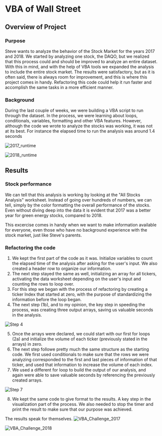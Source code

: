 # VBA of Wall Street

## Overview of Project
### Purpose
Steve wants to analyze the behavior of the Stock Market for the years 2017 and 2018. We started by analyzing one stock, the DAQO, but we realized that this process could and should be improved to analyze an entire dataset. 
With this in mind, and with the help of VBA tools we expanded the analysis to include the entire stock market. 
The results were satisfactory, but as it is often said, there is always room for improvement, and this is where this project comes in handy. Refactoring this code could help it run faster and accomplish the same tasks in a more efficient manner. 

### Background
During the last couple of weeks, we were building a VBA script to run through the dataset. In the process, we were learning about loops, conditionals, variables, formatting and other VBA features. However, although the code we wrote to analyze the stocks was working, it was not at its best. For instance the elapsed time to run the analysis was around 1.4 seconds

![2017_runtime](https://user-images.githubusercontent.com/22451540/149431742-09074fe5-363f-40dc-8997-ab25e859dc49.png)

![2018_runtime](https://user-images.githubusercontent.com/22451540/149431751-d8dc73f7-0879-4855-a666-fa0e1a07e377.png)

## Results
### Stock performance
We can tell that this analysis is working by looking at the "All Stocks Analysis" worksheet. Instead of going over hundreds of numbers, we can tell, simply by the color formatting the overall performance of the stocks. Even without diving deep into the data it is evident that 2017 was a better year for green energy stocks, compared to 2018.

This excercise comes in handy when we want to make information available for everyone, even those who have no background experience with the stock market, just like Steve's parents. 
### Refactoring the code
1. We kept the first part of the code as it was. Initialize variables to count the elapsed time of the analysis after asking for the user's input. We also created a header row to organize our information.
2. The next step stayed the same as well, initializing an array for all tickers, activating the data worksheet depending on the user's input and counting the rows to loop over.
3. For this step we began with the process of refactoring by creating a ticker Index that started at zero, with the purpose of standardizing the information before the loop began. 
4. The next step (1b), and to my opinion, the key step in speeding the process, was creating three output arrays, saving us valuable seconds in the analysis.

![Step 4](https://user-images.githubusercontent.com/22451540/149433732-1656c568-a80f-4928-be58-a59a4d8e9c6f.PNG)

5. Once the arrays were declared, we could start with our first for loops (2a) and initialize the volume of each ticker (previously stated in the arrays) in zero.
6. The next step followe pretty much the same structure as the starting code. We first used conditionals to make sure that the rows we were analyzing corresponded to the first and last pieces of information of that ticker, and used that information to increase the volume of each index.
7. We used a different for loop to build the output of our analysis, and again were able to save valuable seconds by referencing the previously created arrays.

![Step 7](https://user-images.githubusercontent.com/22451540/149434384-18c62c8d-1ad2-42d4-8ba5-b1189cb29ad9.PNG)

8. We kept the same code to give format to the results. A key step in the visualization part of the process. We also needed to stop the timer and print the result to make sure that our purpose was achieved.

The results speak for themselves.
![VBA_Challenge_2017](https://user-images.githubusercontent.com/22451540/149434682-ad343c40-c144-4189-86dc-58abb2dd0cbe.png)

![VBA_Challenge_2018](https://user-images.githubusercontent.com/22451540/149434695-64120d40-f189-4a6e-b884-6f1265d50ad4.png)


